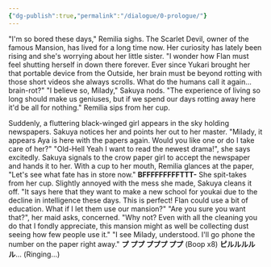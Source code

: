 ```yaml
---
{"dg-publish":true,"permalink":"/dialogue/0-prologue/"}
---
```


"I'm so bored these days," Remilia sighs. The Scarlet Devil, owner of the famous Mansion, has lived for a long time now. Her curiosity has lately been rising and she's worrying about her little sister.
"I wonder how Flan must feel shutting herself in down there forever. Ever since Yukari brought her that portable device from the Outside, her brain must be beyond rotting with those short videos she always scrolls. What do the humans call it again... brain-rot?"
"I believe so, Milady," Sakuya nods.
"The experience of living so long should make us geniuses, but if we spend our days rotting away here it'd be all for nothing."
Remilia sips from her cup.

Suddenly, a fluttering black-winged girl appears in the sky holding newspapers.
Sakuya notices her and points her out to her master.
"Milady, it appears Aya is here with the papers again. Would you like one or do I take care of her?"
"Old-Hell Yeah I want to read the newest drama!", she says excitedly.
Sakuya signals to the crow paper girl to accept the newspaper and hands it to her.
With a cup to her mouth, Remilia glances at the paper, "Let's see what fate has in store now."
**BFFFFFFFFFTTT-**
She spit-takes from her cup.
Slightly annoyed with the mess she made, Sakuya cleans it off.
"It says here that they want to make a new school for youkai due to the decline in intelligence these days. This is perfect! Flan could use a bit of education. What if I let them use our mansion?"
"Are you sure you want that?", her maid asks, concerned.
"Why not? Even with all the cleaning you do that I fondly appreciate, this mansion might as well be collecting dust seeing how few people use it."
"I see Milady, understood. I'll go phone the number on the paper right away."
**プ ププ プププ ププ** (Boop x8)
**ピルルルルル**... (Ringing...)